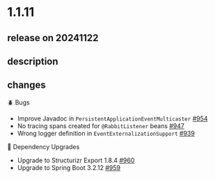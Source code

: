 # 1.1.11

## release on 20241122
## description
## changes
🪲 Bugs

* Improve Javadoc in <code>PersistentApplicationEventMulticaster</code> <a href="https://github.com/spring-projects/spring-modulith/issues/954" data-hovercard-type="issue" data-hovercard-url="/spring-projects/spring-modulith/issues/954/hovercard">#954</a>
* No tracing spans created for <code>@RabbitListener</code> beans <a href="https://github.com/spring-projects/spring-modulith/issues/947" data-hovercard-type="issue" data-hovercard-url="/spring-projects/spring-modulith/issues/947/hovercard">#947</a>
* Wrong logger definition in <code>EventExternalizationSupport</code> <a href="https://github.com/spring-projects/spring-modulith/issues/939" data-hovercard-type="issue" data-hovercard-url="/spring-projects/spring-modulith/issues/939/hovercard">#939</a>

🔨 Dependency Upgrades

* Upgrade to Structurizr Export 1.8.4 <a href="https://github.com/spring-projects/spring-modulith/issues/960" data-hovercard-type="issue" data-hovercard-url="/spring-projects/spring-modulith/issues/960/hovercard">#960</a>
* Upgrade to Spring Boot 3.2.12 <a href="https://github.com/spring-projects/spring-modulith/issues/959" data-hovercard-type="issue" data-hovercard-url="/spring-projects/spring-modulith/issues/959/hovercard">#959</a>

